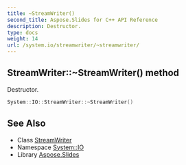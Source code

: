 ```yaml
---
title: ~StreamWriter()
second_title: Aspose.Slides for C++ API Reference
description: Destructor.
type: docs
weight: 14
url: /system.io/streamwriter/~streamwriter/
---
```

## StreamWriter::~StreamWriter() method


Destructor.

```cpp
System::IO::StreamWriter::~StreamWriter()
```

## See Also

* Class [StreamWriter](../)
* Namespace [System::IO](../../)
* Library [Aspose.Slides](../../../)